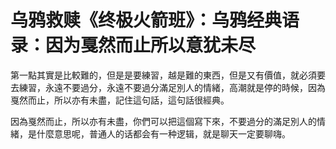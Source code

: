 # 乌鸦救赎《终极火箭班》：乌鸦经典语录：因为戛然而止所以意犹未尽

第一點其實是比較難的，但是是要練習，越是難的東西，但是又有價值，就必須要去練習，永遠不要過分，永遠不要過分滿足別人的情緒，高潮就是停的時候，因為戛然而止，所以亦有未盡，記住這句話，這句話很經典。

因為戛然而止，所以亦有未盡，你們可以把這個寫下來，不要過分的滿足別人的情緒，是什麼意思呢，普通人的话都会有一种逻辑，就是聊天一定要聊嗨。

